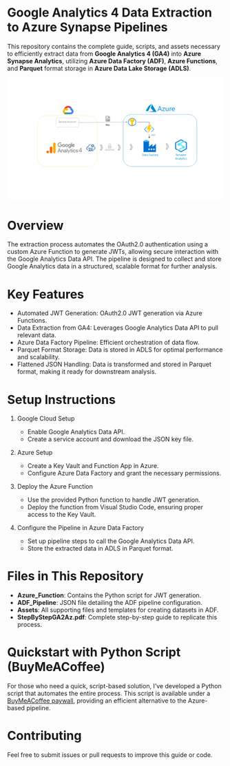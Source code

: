 # Google Analytics 4 Data Extraction to Azure Synapse Pipelines
This repository contains the complete guide, scripts, and assets necessary to efficiently extract data from **Google Analytics 4 (GA4)** into **Azure Synapse Analytics**, utilizing **Azure Data Factory (ADF)**, **Azure Functions**, and **Parquet** format storage in **Azure Data Lake Storage (ADLS)**.

![Project_architecture.png](Assets/Project_architecture.png)
# Overview
The extraction process automates the OAuth2.0 authentication using a custom Azure Function to generate JWTs, allowing secure interaction with the Google Analytics Data API. The pipeline is designed to collect and store Google Analytics data in a structured, scalable format for further analysis.

# Key Features
- Automated JWT Generation: OAuth2.0 JWT generation via Azure Functions.
- Data Extraction from GA4: Leverages Google Analytics Data API to pull relevant data.
- Azure Data Factory Pipeline: Efficient orchestration of data flow.
- Parquet Format Storage: Data is stored in ADLS for optimal performance and scalability.
- Flattened JSON Handling: Data is transformed and stored in Parquet format, making it ready for downstream analysis.

# Setup Instructions
1. Google Cloud Setup
    - Enable Google Analytics Data API.
    - Create a service account and download the JSON key file.
      
2. Azure Setup
    - Create a Key Vault and Function App in Azure.
    - Configure Azure Data Factory and grant the necessary permissions.
      
3. Deploy the Azure Function
    - Use the provided Python function to handle JWT generation.
    - Deploy the function from Visual Studio Code, ensuring proper access to the Key Vault.
      
4. Configure the Pipeline in Azure Data Factory
    - Set up pipeline steps to call the Google Analytics Data API.
    - Store the extracted data in ADLS in Parquet format.

# Files in This Repository
- **Azure_Function**: Contains the Python script for JWT generation.
- **ADF_Pipeline**: JSON file detailing the ADF pipeline configuration.
- **Assets**: All supporting files and templates for creating datasets in ADF.
- **StepByStepGA2Az.pdf**: Complete step-by-step guide to replicate this process.

# Quickstart with Python Script (BuyMeACoffee)
For those who need a quick, script-based solution, I’ve developed a Python script that automates the entire process. This script is available under a [BuyMeACoffee paywall](https://buymeacoffee.com/rafael.vera/e/315735), providing an efficient alternative to the Azure-based pipeline.

# Contributing
Feel free to submit issues or pull requests to improve this guide or code.
